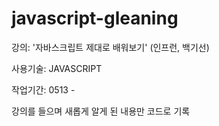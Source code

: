 # javascript-gleaning

강의: '자바스크립트 제대로 배워보기' (인프런, 백기선)

사용기술: JAVASCRIPT

작업기간: 0513 - 

강의를 들으며 새롭게 알게 된 내용만 코드로 기록
